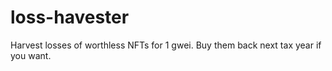 # loss-havester
Harvest losses of worthless NFTs for 1 gwei. Buy them back next tax year if you want.
